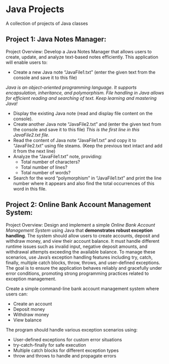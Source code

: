# Java Projects
A collection of projects of Java classes
## Project 1: Java Notes Manager:
Project Overview:
Develop a Java Notes Manager that allows users to create, update, and analyze text-based notes efficiently. This application will enable users to:

* Create a new Java note “JavaFile1.txt” (enter the given text from the console and save it to this file)

_Java is an object-oriented programming language._
_It supports encapsulation, inheritance, and polymorphism._
_File handling in Java allows for efficient reading and searching of text._
_Keep learning and mastering Java!_

* Display the existing Java note (read and display file content on the console).
* Create another Java note “JavaFile2.txt” and (enter the given text from the console and save it to this file)
_This is the first line in this JavaFile2.txt file._
* Read the content of Java note “JavaFile1.txt” and copy it to “JavaFile2.txt” using file steams. (Keep the previous text intact and add it from the next line)
* Analyze the “JavaFile1.txt” note, providing:
  * Total number of characters?
  * Total number of lines?
  * Total number of words?
* Search for the word “polymorphism” in “JavaFile1.txt” and print the line number where it appears and also find the total occurrences of this word in this file.

## Project 2: Online Bank Account Management System:
Project Overview:
Design and implement a simple *Online Bank Account Management System* using Java that **demonstrates robust exception handling**. The system should allow users to create accounts, deposit and withdraw money, and view their account balance. It must handle different runtime issues such as invalid input, negative deposit amounts, and withdrawal attempts exceeding the available balance. To manage these scenarios, use Java’s exception handling features including try, catch, finally, multiple catch blocks, throw, throws, and user-defined exceptions. The goal is to ensure the application behaves reliably and gracefully under error conditions, promoting strong programming practices related to exception management.

Create a simple command-line bank account management system where users can:
* Create an account
* Deposit money
* Withdraw money
* View balance

The program should handle various exception scenarios using:
* User-defined exceptions for custom error situations
* try-catch-finally for safe execution
* Multiple catch blocks for different exception types
* throw and throws to handle and propagate errors
